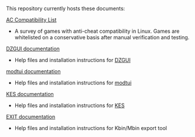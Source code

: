 This repository currently hosts these documents:

[AC Compatibility List](https://aclist.github.io/)

- A survey of games with anti-cheat compatibility in Linux. Games are whitelisted on a conservative basis after manual verification and testing.

[DZGUI documentation](https://aclist.github.io/dzgui/dzgui.html)

- Help files and installation instructions for [DZGUI](https://github.com/aclist/dztui)

[modtui documentation](https://aclist.github.io/modtui/modtui.html)

- Help files and installation instructions for [modtui](https://github.com/aclist/modtui)

[KES documentation](https://aclist.github.io/modtui/modtui.html)

- Help files and installation instructions for [KES](https://github.com/aclist/kbin-kes)

[EXIT documentation](https://aclist.github.io/exit/exit.html)
- Help files and installation instructions for Kbin/Mbin export tool

